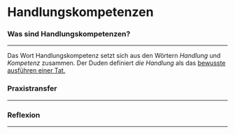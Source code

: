 # Handlungskompetenzen

### Was sind Handlungskompetenzen?
------
Das Wort Handlungskompetenz setzt sich aus den Wörtern *Handlung* und *Kompetenz* zusammen. Der Duden definiert *die Handlung* als das <ins>bewusste<ins> ausführen einer Tat. 

### Praxistransfer
------

### Reflexion
------